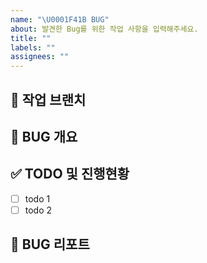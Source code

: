 ```yaml
---
name: "\U0001F41B BUG"
about: 발견한 Bug를 위한 작업 사항을 입력해주세요.
title: ""
labels: ""
assignees: ""
---
```


## 🌳 작업 브랜치

<!-- 작업하게 될 브랜치를 명시해주세요 -->

## 🐞 BUG 개요

<!-- 어떠한 부분에서 에러가 발생했는지 -->

## ✅ TODO 및 진행현황

<!-- 할 일 목록을 만들고 진행 사항 표시 -->

- [ ] todo 1
- [ ] todo 2

## 🚧 BUG 리포트

<!-- 버그의 원인은 무엇이었고 어떻게 해결하였는지 -->
